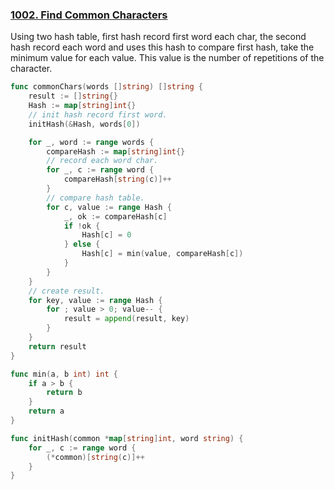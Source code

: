 ### [1002. Find Common Characters]

Using two hash table, first hash record first word each char, the second hash record each word and uses this hash to compare first hash,
take the minimum value for each value. This value is the number of repetitions of the character.

```go
func commonChars(words []string) []string {
	result := []string{}
	Hash := map[string]int{}
    // init hash record first word.
	initHash(&Hash, words[0])

	for _, word := range words {
		compareHash := map[string]int{}
        // record each word char.
		for _, c := range word {
			compareHash[string(c)]++
		}
        // compare hash table.
		for c, value := range Hash {
			_, ok := compareHash[c]
			if !ok {
				Hash[c] = 0
			} else {
				Hash[c] = min(value, compareHash[c])
			}
		}
	}
    // create result.
	for key, value := range Hash {
		for ; value > 0; value-- {
			result = append(result, key)
		}
	}
	return result
}

func min(a, b int) int {
	if a > b {
		return b
	}
	return a
}

func initHash(common *map[string]int, word string) {
	for _, c := range word {
		(*common)[string(c)]++
	}
}
```

[1002. Find Common Characters]: https://leetcode.com/problems/find-common-characters/